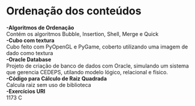 # Ordenação dos conteúdos

<b>-Algoritmos de Ordenação</b><br>
Contém os algoritmos Bubble, Insertion, Shell, Merge e Quick
<br>
<b>-Cubo com textura</b><br>
Cubo feito com PyOpenGL e PyGame, coberto utilizando uma imagem de dado como textura
<br>
<b>-Oracle Database</b><br>
Projeto de criação de banco de dados com Oracle, simulando um sistema que gerencia CEDEPS, utilando modelo lógico, relacional e físico.
<br>
<b>-Código para Cálculo de Raiz Quadrada</b><br>
Calcula raiz sem uso de biblioteca
<br>
<b>-Exercícios URI</b><br>
1173 C
<br>
